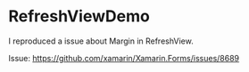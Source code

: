 # RefreshViewDemo
I reproduced a issue about Margin in RefreshView.

Issue: https://github.com/xamarin/Xamarin.Forms/issues/8689
